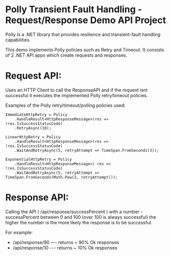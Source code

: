 # Polly Transient Fault Handling -  Request/Response Demo API Project

Polly is a .NET library that provides resilience and transient-fault handling capabilities.

This demo implements Polly policies such as Retry and Timeout. It consists of 2 .NET API apps which create requests and responses.


# Request API:

Uses an HTTP Client to call the ResponseAPI and if the request isnt successful it executes the implemented Polly retry/timeout policies.

Examples of the Polly retry/timeout/polling policies used:
```
ImmediateHttpRetry = Policy
    .HandleResult<HttpResponseMessage>(res => !res.IsSuccessStatusCode)
    .RetryAsync(10);

LinearHttpRetry = Policy
    .HandleResult<HttpResponseMessage>(res => !res.IsSuccessStatusCode)
    .WaitAndRetryAsync(5, retryAttempt => TimeSpan.FromSeconds(3));

ExponentialHttpRetry = Policy
    .HandleResult<HttpResponseMessage>( res => !res.IsSuccessStatusCode)
    .WaitAndRetryAsync(5, retryAttempt => TimeSpan.FromSeconds(Math.Pow(2, retryAttempt)));
```

# Response API: 
 
Calling the API ( /api/response/successPercent ) with a number - successPercent between 0 and 100 (over 100 is always successful) the higher the number is the more likely the response is to be successful.

For example: 

- /api/response/90  --- returns ~ 90% Ok responses
- /api/response/10  --- returns ~ 10% Ok responses
